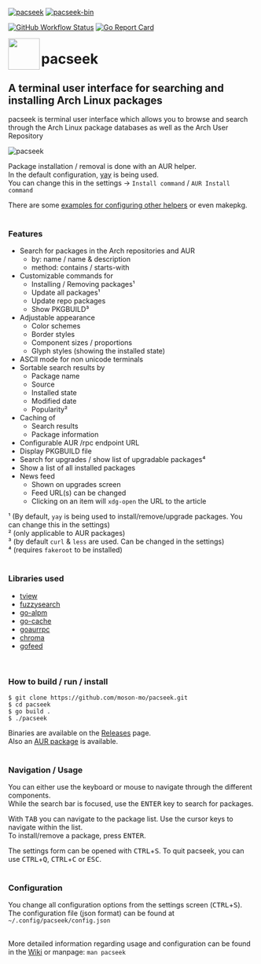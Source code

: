 [![pacseek](https://img.shields.io/static/v1?label=pacseek&message=v1.7.2&color=1793d1&style=for-the-badge&logo=archlinux)](https://aur.archlinux.org/packages/pacseek/)
[![pacseek-bin](https://img.shields.io/static/v1?label=pacseek-bin&message=v1.7.2&color=1793d1&style=for-the-badge&logo=archlinux)](https://aur.archlinux.org/packages/pacseek-bin/)

[![GitHub Workflow Status](https://img.shields.io/github/workflow/status/moson-mo/pacseek/Build)](https://github.com/moson-mo/pacseek/actions) 
[![Go Report Card](https://goreportcard.com/badge/github.com/moson-mo/pacseek)](https://goreportcard.com/report/github.com/moson-mo/pacseek)

<img src="/assets/pacseek.png" align="left" width="64"/>

# pacseek
## A terminal user interface for searching and installing Arch Linux packages

pacseek is terminal user interface which allows you to browse and search through the Arch Linux package databases as well as the Arch User Repository  

![pacseek](https://github.com/moson-mo/pacseek/blob/main/assets/pacseek_animation.gif?raw=true?inline=true)

Package installation / removal is done with an AUR helper.   
In the default configuration, [yay](https://github.com/Jguer/yay) is being used.  
You can change this in the settings -> `Install command` / `AUR Install command`

There are some [examples for configuring other helpers](https://github.com/moson-mo/pacseek/wiki/Configuration#examples-for-other-aur-helpers) or even makepkg.
<br/>
<br/>

### Features

* Search for packages in the Arch repositories and AUR
  * by: name / name & description
  * method: contains / starts-with
* Customizable commands for
  * Installing / Removing packages¹
  * Update all packages¹
  * Update repo packages
  * Show PKGBUILD³
* Adjustable appearance
  * Color schemes
  * Border styles
  * Component sizes / proportions
  * Glyph styles (showing the installed state)
* ASCII mode for non unicode terminals
* Sortable search results by
  * Package name
  * Source
  * Installed state
  * Modified date
  * Popularity²
* Caching of
  * Search results
  * Package information
* Configurable AUR /rpc endpoint URL
* Display PKGBUILD file
* Search for upgrades / show list of upgradable packages⁴
* Show a list of all installed packages
* News feed
  * Shown on upgrades screen
  * Feed URL(s) can be changed
  * Clicking on an item will `xdg-open` the URL to the article

¹ (By default, `yay` is being used to install/remove/upgrade packages. You can change this in the settings)  
² (only applicable to AUR packages)  
³ (by default `curl` & `less` are used. Can be changed in the settings)  
⁴ (requires `fakeroot` to be installed)
<br/>
<br/>

### Libraries used

* [tview](https://github.com/rivo/tview)
* [fuzzysearch](https://github.com/lithammer/fuzzysearch)
* [go-alpm](https://github.com/Jguer/go-alpm)
* [go-cache](https://github.com/patrickmn/go-cache)
* [goaurrpc](https://github.com/moson-mo/goaurrpc)
* [chroma](https://github.com/alecthomas/chroma)
* [gofeed](https://github.com/mmcdole/gofeed)
<br/>

### How to build / run / install

```
$ git clone https://github.com/moson-mo/pacseek.git
$ cd pacseek
$ go build .
$ ./pacseek
```

Binaries are available on the [Releases](https://github.com/moson-mo/pacseek/releases/) page.  
Also an [AUR package](https://aur.archlinux.org/packages/pacseek/) is available.
<br/>
<br/>

### Navigation / Usage

You can either use the keyboard or mouse to navigate through the different components.  
While the search bar is focused, use the <kbd>ENTER</kbd> key to search for packages.  

With <kbd>TAB</kbd> you can navigate to the package list. Use the cursor keys to navigate within the list.  
To install/remove a package, press <kbd>ENTER</kbd>.  

The settings form can be opened with <kbd>CTRL</kbd>+<kbd>S</kbd>.
To quit pacseek, you can use <kbd>CTRL</kbd>+<kbd>Q</kbd>, <kbd>CTRL</kbd>+<kbd>C</kbd> or <kbd>ESC</kbd>.
<br/>
<br/>

### Configuration

You change all configuration options from the settings screen (<kbd>CTRL</kbd>+<kbd>S</kbd>).  
The configuration file (json format) can be found at `~/.config/pacseek/config.json`
<br/>
<br/>

More detailed information regarding usage and configuration can be found in the [Wiki](https://github.com/moson-mo/pacseek/wiki/) or manpage: `man pacseek`
